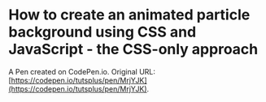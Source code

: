 # How to create an animated particle background using CSS and JavaScript - the CSS-only approach

A Pen created on CodePen.io. Original URL: [https://codepen.io/tutsplus/pen/MrjYJK](https://codepen.io/tutsplus/pen/MrjYJK).


